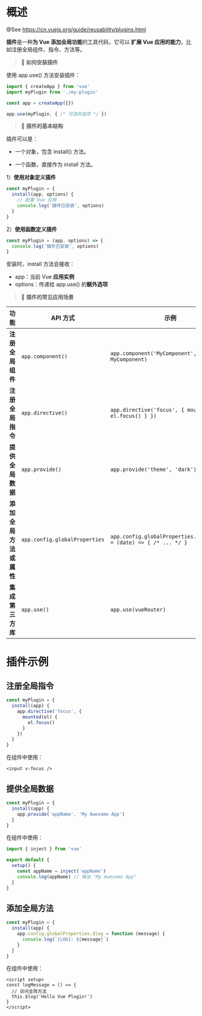 # 概述

@See https://cn.vuejs.org/guide/reusability/plugins.html

**插件**是一种**为 Vue 添加全局功能**的工具代码，它可以 **扩展 Vue 应用的能力**，比如注册全局组件、指令、方法等。

> 📖 **如何安装插件**

使用 app.use() 方法安装插件：

```js
import { createApp } from 'vue'
import myPlugin from './my-plugin'

const app = createApp({})

app.use(myPlugin, { /* 可选的选项 */ })
```

> 📖 **插件的基本结构**

插件可以是：

- 一个对象，包含 install() 方法。

- 一个函数，直接作为 install 方法。

1）**使用对象定义插件**

```js
const myPlugin = {
  install(app, options) {
    // 配置 Vue 应用
    console.log('插件已安装', options)
  }
}
```

2）**使用函数定义插件**

```js
const myPlugin = (app, options) => {
  console.log('插件已安装', options)
}
```

安装时，install 方法会接收：

- app：当前 Vue **应用实例**
- options：传递给 app.use() 的**额外选项**

> 📖 **插件的常见应用场景**

| **功能**               | **API 方式**                  | **示例**                                                     |
| ---------------------- | ----------------------------- | ------------------------------------------------------------ |
| **注册全局组件**       | `app.component()`             | `app.component('MyComponent', MyComponent)`                  |
| **注册全局指令**       | `app.directive()`             | `app.directive('focus', { mounted(el) { el.focus() } })`     |
| **提供全局数据**       | `app.provide()`               | `app.provide('theme', 'dark')`                               |
| **添加全局方法或属性** | `app.config.globalProperties` | `app.config.globalProperties.$formatDate = (date) => { /* ... */ }` |
| **集成第三方库**       | `app.use()`                   | `app.use(vueRouter)`                                         |

# 插件示例

## 注册全局指令

```js
const myPlugin = {
  install(app) {
    app.directive('focus', {
      mounted(el) {
        el.focus()
      }
    })
  }
}
```

在组件中使用：

```vue
<input v-focus />
```

## 提供全局数据

```js
const myPlugin = {
  install(app) {
    app.provide('appName', 'My Awesome App')
  }
}
```

在组件中使用：

```js
import { inject } from 'vue'

export default {
  setup() {
    const appName = inject('appName')
    console.log(appName) // 输出 "My Awesome App"
  }
}
```

## 添加全局方法

```js
const myPlugin = {
  install(app) {
    app.config.globalProperties.$log = function (message) {
      console.log(`[LOG]: ${message}`)
    }
  }
}
```

在组件中使用：

```vue
<script setup>
const logMessage = () => {
  // 访问全局方法
  this.$log('Hello Vue Plugin!')
}
</script>
```


